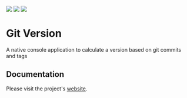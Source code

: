 ![](https://img.shields.io/github/workflow/status/solugo/gitversion/release?style=for-the-badge)
![](https://img.shields.io/github/v/release/solugo/gitversion?style=for-the-badge)
![](https://img.shields.io/github/license/solugo/gitversion?style=for-the-badge)

# Git Version

A native console application to calculate a version based on git commits and tags

## Documentation

Please visit the project's [website](https://solugo.github.io/gitversion/). 
